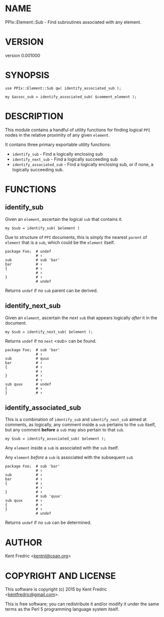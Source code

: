 # NAME

PPIx::Element::Sub - Find subroutines associated with any element.

# VERSION

version 0.001000

# SYNOPSIS

    use PPIx::Element::Sub qw( identify_associated_sub );

    my $assoc_sub = identify_associated_sub( $comment_element );

# DESCRIPTION

This module contains a handful of utility functions for finding logical `PPI`
nodes in the relative proximity of any given `element`.

It contains three primary exportable utility functions:

- `identify_sub` - Find a logically enclosing sub
- `identify_next_sub` - Find a logically succeeding sub
- `identify_associated_sub` - Find a logically enclosing sub, or if none,
a logically succeeding sub.

# FUNCTIONS

## identify\_sub

Given an `element`, ascertain the logical `sub` that contains it.

    my $sub = identify_sub( $element )

Due to structure of `PPI` documents, this is simply the nearest `parent` of
`element` that is a `sub`, which could be the `element` itself.

    package Foo;  # undef
                  # ↑
    sub           # sub 'bar'
    bar           # ↑
    {             # ↑
                  # ↑
    }             # ↑
                  # undef

Returns `undef` if no `sub` parent can be derived.

## identify\_next\_sub

Given an `element`, ascertain the _next_ `sub` that appears logically
_after_ it in the document.

    my $sub = identify_next_sub( $element );

Returns `undef` if no `next` &lt;sub> can be found.

    package Foo;  # sub 'bar'
                  # ↑
    sub           # quux
    bar           # ↑
    {             # ↑
                  # ↑
    }             # ↑
                  # ↑
    sub quux      # undef
    {             # ↑
    }             # ↑

## identify\_associated\_sub

This is a combination of `identify_sub` and `identify_next_sub` aimed at
comments, as logically, any comment inside a `sub` pertains to the `sub`
itself, but any comment **before** a `sub` may also pertain to that `sub`.

    my $sub = identify_associated_sub( $element );

Any `element` inside a `sub` is associated with the `sub` itself.

Any `element` _before_ a `sub` is associated with the subsequent `sub`

    package Foo;  # sub 'bar'
                  # ↑
    sub           # ↑
    bar           # ↑
    {             # ↑
                  # ↑
    }             # ↑
                  # sub 'quux'
    sub quux      # ↑
    {             # ↑
    }             # ↑
                  # undef

Returns `undef` if no `sub` can be determined.

# AUTHOR

Kent Fredric &lt;kentnl@cpan.org>

# COPYRIGHT AND LICENSE

This software is copyright (c) 2015 by Kent Fredric &lt;kentfredric@gmail.com>.

This is free software; you can redistribute it and/or modify it under
the same terms as the Perl 5 programming language system itself.
